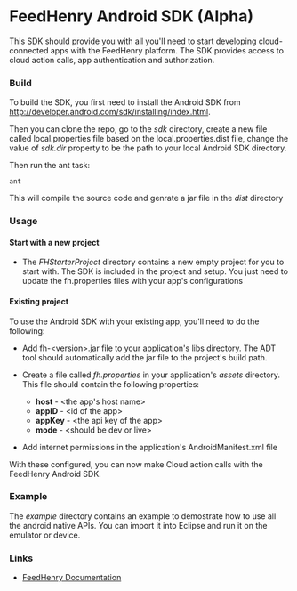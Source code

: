 # FeedHenry Android SDK (Alpha)

This SDK should provide you with all you'll need to start developing cloud-connected apps with the FeedHenry platform. The SDK provides access to cloud action calls, app authentication and authorization. 

### Build

To build the SDK, you first need to install the Android SDK from http://developer.android.com/sdk/installing/index.html.

Then you can clone the repo, go to the *sdk* directory, create a new file called local.properties file based on the local.properties.dist file, change the value of *sdk.dir* property to be the path to your local Android SDK directory.

Then run the ant task:

```
ant

```

This will compile the source code and genrate a jar file in the *dist* directory

### Usage

#### Start with a new project

* The *FHStarterProject* directory contains a new empty project for you to start with. The SDK is included in the project and setup. You just need to update the fh.properties files with your app's configurations

#### Existing project

To use the Android SDK with your existing app, you'll need to do the following:

* Add fh-&lt;version&gt;.jar file to your application's libs directory. The ADT tool should automatically add the jar file to the project's build path.
* Create a file called *fh.properties* in your application's *assets* directory. This file should contain the following properties:
  * **host** - &lt;the app's host name&gt;
  * **appID** - &lt;id of the app&gt;
  * **appKey** - &lt;the api key of the app&gt;
  * **mode** - &lt;should be dev or live&gt;

* Add internet permissions in the application's AndroidManifest.xml file
  
With these configured, you can now make Cloud action calls with the FeedHenry Android SDK. 

### Example

The *example* directory contains an example to demostrate how to use all the android native APIs. You can import it into Eclipse and run it on the emulator or device.
	
### Links
* [FeedHenry Documentation](http://docs.feedhenry.com)
